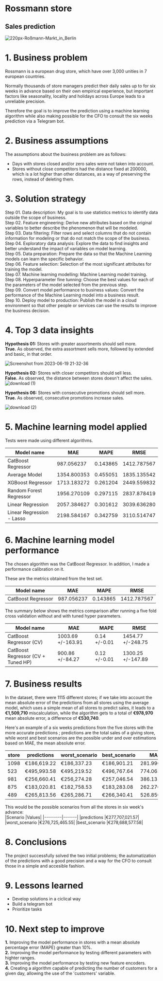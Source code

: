 # **Rossmann store**
## **Sales prediction**

![220px-Roßmann-Markt_in_Berlin](https://user-images.githubusercontent.com/95311171/221661647-73c0decf-d876-4cd9-9ed6-f7064317aa8d.jpg)

# **1. Business problem**
Rossmann is a european drug store, which have over 3,000 unities in 7 european countries.    

Normally thousands of store managers predict their daily sales up to for six weeks in advance based on their own empirical experience, but important factors like seasonality, locality and holidays across Europe leads to a unreliable precision.   

Therefore the goal is to improve the prediction using a machine learning algorithm while also making possible for the CFO to consult the six weeks prediction via a Telegram bot.        


# **2. Business assumptions**
The assumptions about the business problem are as follows:       
- Days with stores closed and/or zero sales were not taken into account.       
- Stores without close competitors had the distance fixed at 200000, which is a lot higher than other distances, as a way of preserving the rows, instead of deleting them.   



# **3. Solution strategy**
Step 01. Data description: My goal is to use statistics metrics to identify data outside the scope of business.   
Step 02. Feature engineering: Derive new attributes based on the original variables to better describe the phenomenon that will be modeled.    
Step 03. Data filtering: Filter rows and select columns that do not contain information for modeling or that do not match the scope of the business.   
Step 04. Exploratory data analysis: Explore the data to find insights and better understand the impact of variables on model learning.   
Step 05. Data preparation: Prepare the data so that the Machine Learning models can learn the specific behavior.   
Step 06. Feature selection: Selection of the most significant attributes for training the model.   
Step 07. Machine learning modelling: Machine Learning model training.   
Step 08. Hyperparameter fine tunning: Choose the best values for each of the parameters of the model selected from the previous step.   
Step 09. Convert model performance to business values: Convert the performance of the Machine Learning model into a business result.   
Step 10. Deploy model to production: Publish the model in a cloud environment so that other people or services can use the results to improve the business decision.   


# **4. Top 3 data insights**
**Hypothesis 01:** Stores with greater assortments should sell more.   
**True.** As observed, the extra assortment sells more, followed by extended and basic, in that order.       

![Screenshot from 2023-06-19 21-32-36](https://github.com/Soturno95/Rossmann-sales-prediction/assets/95311171/533284b2-9781-4160-afd8-3010c5366834)



**Hypothesis 02:** Stores with closer competitors should sell less.      
**False.** As observed, the distance between stores doesn't affect the sales.
![download (1)](https://github.com/Soturno95/Rossmann-sales-prediction/assets/95311171/5045a85f-e0c2-4b37-b05a-b8097eb5c339)



**Hypothesis 06:** Stores with consecutive promotions should sell more.         
**True.** As observed, consecutive promotions increase sales.    

![download (2)](https://github.com/Soturno95/Rossmann-sales-prediction/assets/95311171/6250b6d8-d612-42f4-9da3-ebe3d7fb5c20)


# **5. Machine learning model applied**   
Tests were made using different algorithms.     

| Model name | MAE | MAPE | RMSE | 
|-----------|---------|-----------|---------|
| CatBoost Regressor   | 987.056237 | 0.143865  | 1412.787567 | 
| Average Model	|1354.800353|	0.455051|	1835.135542 |
| XGBoost Regressor	|1713.183272	|0.261204|	2449.559832
| Random Forest Regressor|	1956.270109	|0.297115|	2837.878419|
| Linear Regression	|2057.384627	|0.301612	|3039.636280|
| Linear Regression - Lasso|	2198.584167|	0.342759	|3110.514747|

# **6. Machine learning model performance**
The chosen algorithm was the CatBoost Regressor. In addition, I made a performance calibration on it.   

These are the metrics obtained from the test set.

| Model name | MAE | MAPE | RMSE | 
|-----------|---------|-----------|---------|
| CatBoost Regressor   | 987.056237 | 0.143865  | 1412.787567 | 

The summary below shows the metrics comparison after running a five fold cross validation without and with tuned hyper parameters.   

| Model name | MAE | MAPE | RMSE | 
|-----------|---------|-----------|---------|
| CatBoost Regressor (CV)  | 1003.69 +/-163.91	 |0.14 +/-0.01  | 1454.77 +/-248.75 | 
| CatBoost Regressor (CV + Tuned HP) | 900.86 +/-84.27| 0.12 +/-0.01  | 1300.25 +/-147.89 | 

# **7. Business results**
In the dataset, there were 1115 different stores; if we take into account the mean absolute error of the predictions from all stores using the average model, which uses a simple mean of all stores to predict sales, it leads to a **€1,509,710** miscalculation, while the algorithm gets to a total of **€978,970** mean absolute error, a difference of **€530,740**.    

Here's an example of a six weeks predictions from the five stores with the more accurate predictions ; predictions are the total sales of a giving store, while worst and best scenarios are the possible under and over estimations based on MAE, the mean absolute error.    


|store|	predictions	|worst_scenario|	best_scenario|	MAE	|MAPE|
|--------|-----------|-----------|------------|--------------|----------|
|1098	|€186,619.22	|€186,337.23	|€186,901.21	|281.990104	|0.055884
|523	|€495,993.58	|€495,219.52	|€496,767.64	|774.063158	|0.056405
|981	|€256,660.41	|€256,274.28	|€257,046.54	|386.131729|	0.056915
|875	|€183,020.81	|€182,758.53	|€183,283.08	|262.276640	|0.058730
|489	|€265,813.56	|€265,286.71	|€266,340.41	|526.850079|	0.059235

This would be the possible scenarios from all the stores in six week's advance:   
|Scenario	|Values|
|---------|-------|
|predictions	|€277,707,021.57|
|worst_scenario	|€276,725,465.55|
|best_scenario	|€278,688,577.58|

# **8. Conclusions**
The project successfully solved the two initial problems; the automatization of the predictions with a good precision and a way for the CFO to consult those in a simple and accesible fashion.

# **9. Lessons learned**   
- Develop solutions in a ciclical way
- Build a telegram bot
- Prioritize tasks   


# **10. Next step to improve**   
**1.** Improving the model performance in stores with a mean absolute percentage error (MAPE) greater than 10%.   
**2.** Improving the model performance by testing different parameters with highter ranges.     
**3.** Improving the model performance by testing new feature encoders.    
**4.** Creating a algorithm capable of predicting the number of customers for a given day, allowing the use of the 'customers' variable. 

